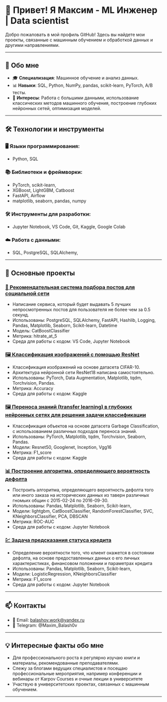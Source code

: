 # 👋 Привет! Я Максим - ML Инженер | Data scientist

Добро пожаловать в мой профиль GitHub! Здесь вы найдете мои проекты, связанные с машинным обучением и обработкой данных и другими направлениями.

---

## 🚀 Обо мне

- 🎓 **Специализация**: Машинное обучение и анализ данных.
- 📊 **Навыки**: SQL, Python, NumPy, pandas, scikit-learn, PyTorch, A/B тесты.
- 🎯 **Интересы**: Работа с большими данными, использование классических методов машинного обучения, построение глубоких нейронных сетей, оптимизация моделей.


---

## 🛠 Технологии и инструменты

### 🖥 Языки программирования:
- Python, SQL

### 📚 Библиотеки и фреймворки:
- PyTorch, scikit-learn, 
- XGBoost, LightGBM, Catboost
- FastAPI, Airflow
- matplotlib, seaborn, pandas, numpy

### 🛠 Инструменты для разработки:
- Jupyter Notebook, VS Code, Git, Kaggle, Google Colab

### ☁️ Работа с данными:
- SQL, PostgreSQL, SQLAlchemy,  
---

## 📂 Основные проекты

  
### [📱 Рекомендательная система подбора постов для социальной сети](https://github.com/bal-max/Post-recommendations)
- Написание сервиса, который будет выдавать 5 лучших непросмотренных постов для пользователя не более чем за 0.5 секунд.
- Использованы: PostgreSQL, SQLAlchemy, FastAPI, Hashlib, Logging, Pandas, Matplotlib, Seaborn, Scikit-learn, Datetime
- Модель: CatBoostClassifier
- Метрика: hitrate_at_5 
- Cреда для работы с кодом: VS Code, Jupyter Notebook

### [🖼️ Классификация изображений с помощью ResNet](https://github.com/bal-max/Lab_CNN)  
- Классификация изображений на основе датасета CIFAR-10.  
- Архитектура нейронной сети ResNet18 написана самостоятельно.  
- Использованы: PyTorch, Data Augmentation, Matplotlib, tqdm, Torchvision, Pandas.
- Метрика: Accuracy
- Cреда для работы с кодом: Kaggle

### [🖼️ Переноса знаний (transfer learning) в глубоких нейронных сетях для решения задачи классификации](https://github.com/bal-max/Lab_transfer_learning)
- Классификация объектов на основе датасета Garbage Classification, с использованием различных подходов переноса знаний.
- Использованы: PyTorch, Matplotlib, tqdm, Torchvision, Seaborn, Pandas.
- Модели: Resnet50, Googlenet, Inception, Vgg16
- Метрика: F1_score
- Cреда для работы с кодом: Kaggle

### [📊 Построение алгоритма, определяющего вероятность дефолта](https://github.com/bal-max/Gnome-orders)
- Построить алгоритма, определяющего вероятность дефолта того или иного заказа на исторических данных из таверн различных гномьих общин с 2015-02-24 по 2016-09-30.
- Использованы: Pandas, Matplotlib, Seaborn, Scikit-learn, 
- Модели: lightgbm, CatBoostClassifier, RandomForestClassifier, SVC, KNeighborsClassifier, PCA, DBSCAN
- Метрика: ROC-AUC
- Cреда для работы с кодом: Jupyter Notebook
 
### [💹 Задача предсказания статуса кредита](https://github.com/bal-max/ML-credit-risk)
- Определение вероятности того, что клиент окажется в состоянии дефолта, на основе предоставленных данных о его личных характеристиках, финансовом положении и параметрах кредита
- Использованы: Pandas, Matplotlib, Seaborn, Scikit-learn, 
- Модели: LogisticRegression, KNeighborsClassifier
- Метрика: F1_score
- Cреда для работы с кодом: Jupyter Notebook

---

## 📫 Контакты

- 📧 Email: balashov.work@yandex.ru
- 📮 Telegram: @Maxim_Balash0v

---

## 💡 Интересные факты обо мне
- Для профессионального роста я регулярно изучаю книги и материалы, рекомендованные преподавателями.
-  Слежу за блогами ведущих специалистов и посещаю профессиональные мероприятия, например конференции и вебинары от Karpov Courses и очные лекции в университете
- Участвую в университетских проектах, связанных с машинным обучением.

---

